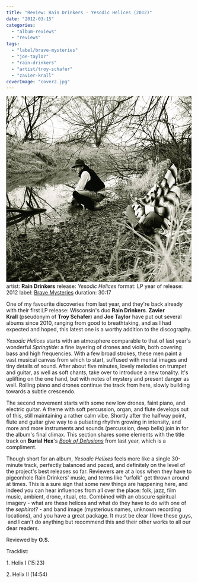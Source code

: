 ```yaml
---
title: "Review: Rain Drinkers - Yesodic Helices (2012)"
date: "2012-03-15"
categories: 
  - "album-reviews"
  - "reviews"
tags: 
  - "label/brave-mysteries"
  - "joe-taylor"
  - "rain-drinkers"
  - "artist/troy-schafer"
  - "zavier-krall"
coverImage: "cover2.jpg"
---
```


[![](images/cover2.jpg "raindrinkers_yesodichelices")](http://www.eveningoflight.nl/wordpress/wp-content/uploads/2012/03/cover2.jpg)artist: **Rain Drinkers** release: _Yesodic Helices_ format: LP year of release: 2012 label: [Brave Mysteries](http://http://www.bravemysteries.com) duration: 30:17

One of my favourite discoveries from last year, and they're back already with their first LP release: Wisconsin's duo **Rain Drinkers**. **Zavier Krall** (pseudonym of **Troy Schafer**) and **Joe Taylor** have put out several albums since 2010, ranging from good to breathtaking, and as I had expected and hoped, this latest one is a worthy addition to the discography.

_Yesodic Helices_ starts with an atmosphere comparable to that of last year's wonderful _Springtide_: a fine layering of drones and violin, both covering bass and high frequencies. With a few broad strokes, these men paint a vast musical canvas from which to start, suffused with mental images and tiny details of sound. After about five minutes, lovely melodies on trumpet and guitar, as well as soft chants, take over to introduce a new tonality. It's uplifting on the one hand, but with notes of mystery and present danger as well. Rolling piano and drones continue the track from here, slowly building towards a subtle crescendo.

The second movement starts with some new low drones, faint piano, and electric guitar. A theme with soft percussion, organ, and flute develops out of this, still maintaining a rather calm vibe. Shortly after the halfway point, flute and guitar give way to a pulsating rhythm growing in intensity, and more and more instruments and sounds (percussion, deep bells) join in for the album's final climax. This section shares some elements with the title track on **Burial Hex**'s _[Book of Delusions](http://www.eveningoflight.nl/2011/09/21/review-burial-hex-book-of-delusions-2011/ "Review: Burial Hex – Book of Delusions (2011)")_ from last year, which is a compliment.

Though short for an album, _Yesodic Helixes_ feels more like a single 30-minute track, perfectly balanced and paced, and definitely on the level of the project's best releases so far. Reviewers are at a loss when they have to pigeonhole Rain Drinkers' music, and terms like "urfolk" get thrown around at times. This is a sure sign that some new things are happening here, and indeed you can hear influences from all over the place: folk, jazz, film music, ambient, drone, ritual, etc. Combined with an obscure spiritual imagery - what are these helices and what do they have to do with one of the _sephirot_? - and band image (mysterious names, unknown recording locations), and you have a great package. It must be clear I love these guys,  and I can't do anything but recommend this and their other works to all our dear readers.

Reviewed by **O.S.**

Tracklist:

1\. Helix I (15:23)

2\. Helix II (14:54)
